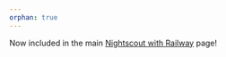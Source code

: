 ```yaml
---
orphan: true
---
```


Now included in the main [Nightscout with Railway](/vendors/railway/new_user) page!